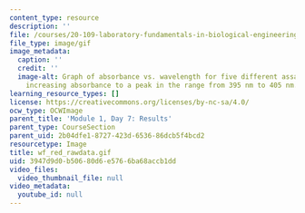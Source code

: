 ```yaml
---
content_type: resource
description: ''
file: /courses/20-109-laboratory-fundamentals-in-biological-engineering-spring-2010/3947d9d0b50680d6e5766ba68accb1dd_wf_red_rawdata.gif
file_type: image/gif
image_metadata:
  caption: ''
  credit: ''
  image-alt: Graph of absorbance vs. wavelength for five different assays, showing
    increasing absorbance to a peak in the range from 395 nm to 405 nm.
learning_resource_types: []
license: https://creativecommons.org/licenses/by-nc-sa/4.0/
ocw_type: OCWImage
parent_title: 'Module 1, Day 7: Results'
parent_type: CourseSection
parent_uid: 2b04dfe1-8727-423d-6536-86dcb5f4bcd2
resourcetype: Image
title: wf_red_rawdata.gif
uid: 3947d9d0-b506-80d6-e576-6ba68accb1dd
video_files:
  video_thumbnail_file: null
video_metadata:
  youtube_id: null
---
```

